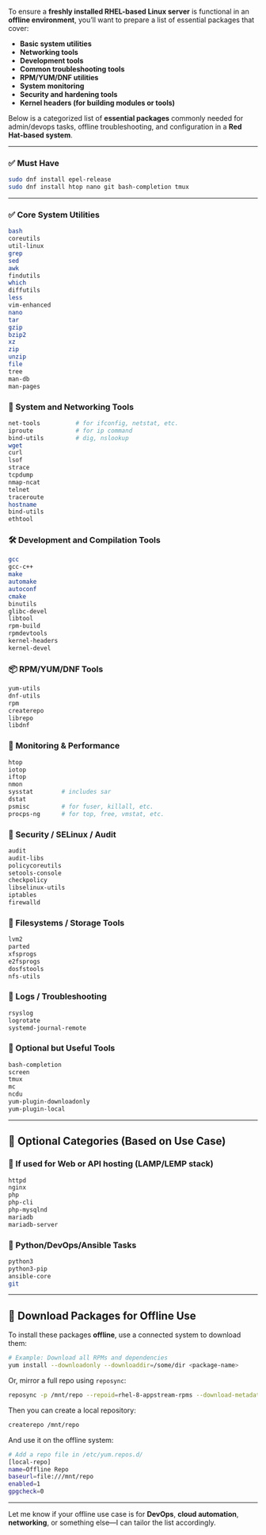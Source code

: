 To ensure a **freshly installed RHEL-based Linux server** is functional in an **offline environment**, you’ll want to prepare a list of essential packages that cover:

* **Basic system utilities**
* **Networking tools**
* **Development tools**
* **Common troubleshooting tools**
* **RPM/YUM/DNF utilities**
* **System monitoring**
* **Security and hardening tools**
* **Kernel headers (for building modules or tools)**

Below is a categorized list of **essential packages** commonly needed for admin/devops tasks, offline troubleshooting, and configuration in a **Red Hat-based system**.

---


### ✅ Must Have

```bash
sudo dnf install epel-release
sudo dnf install htop nano git bash-completion tmux
```

---


### ✅ Core System Utilities

```bash
bash
coreutils
util-linux
grep
sed
awk
findutils
which
diffutils
less
vim-enhanced
nano
tar
gzip
bzip2
xz
zip
unzip
file
tree
man-db
man-pages
```

### 🔧 System and Networking Tools

```bash
net-tools          # for ifconfig, netstat, etc.
iproute            # for ip command
bind-utils         # dig, nslookup
wget
curl
lsof
strace
tcpdump
nmap-ncat
telnet
traceroute
hostname
bind-utils
ethtool
```

### 🛠 Development and Compilation Tools

```bash
gcc
gcc-c++
make
automake
autoconf
cmake
binutils
glibc-devel
libtool
rpm-build
rpmdevtools
kernel-headers
kernel-devel
```

### 📦 RPM/YUM/DNF Tools

```bash
yum-utils
dnf-utils
rpm
createrepo
librepo
libdnf
```

### 🧰 Monitoring & Performance

```bash
htop
iotop
iftop
nmon
sysstat        # includes sar
dstat
psmisc         # for fuser, killall, etc.
procps-ng      # for top, free, vmstat, etc.
```

### 🔐 Security / SELinux / Audit

```bash
audit
audit-libs
policycoreutils
setools-console
checkpolicy
libselinux-utils
iptables
firewalld
```

### 📁 Filesystems / Storage Tools

```bash
lvm2
parted
xfsprogs
e2fsprogs
dosfstools
nfs-utils
```

### 🧾 Logs / Troubleshooting

```bash
rsyslog
logrotate
systemd-journal-remote
```

### 🧱 Optional but Useful Tools

```bash
bash-completion
screen
tmux
mc
ncdu
yum-plugin-downloadonly
yum-plugin-local
```

---

## 🎯 Optional Categories (Based on Use Case)

### 📡 If used for Web or API hosting (LAMP/LEMP stack)

```bash
httpd
nginx
php
php-cli
php-mysqlnd
mariadb
mariadb-server
```

### 🧪 Python/DevOps/Ansible Tasks

```bash
python3
python3-pip
ansible-core
git
```

---

## 🔄 Download Packages for Offline Use

To install these packages **offline**, use a connected system to download them:

```bash
# Example: Download all RPMs and dependencies
yum install --downloadonly --downloaddir=/some/dir <package-name>
```

Or, mirror a full repo using `reposync`:

```bash
reposync -p /mnt/repo --repoid=rhel-8-appstream-rpms --download-metadata
```

Then you can create a local repository:

```bash
createrepo /mnt/repo
```

And use it on the offline system:

```bash
# Add a repo file in /etc/yum.repos.d/
[local-repo]
name=Offline Repo
baseurl=file:///mnt/repo
enabled=1
gpgcheck=0
```

---

Let me know if your offline use case is for **DevOps**, **cloud automation**, **networking**, or something else—I can tailor the list accordingly.
